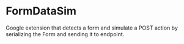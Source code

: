 # FormDataSim
Google extension that detects a form and simulate a POST action by serializing the Form and sending it to endpoint.
